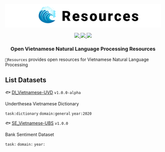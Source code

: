 <p align="center">
<br/>
<img src="docs/images/underthesea_resources.png"/>
<br/>
</p>

<p align="center">
  <a href="LICENSE">
    <img src="https://img.shields.io/badge/license-GPLv3-blue"/>
  </a>
  <a href="#">
    <img src="https://img.shields.io/badge/release-v1.0.0-blue"/>
  </a>
  <a href="#">
    <img src="https://img.shields.io/badge/datasets-?-brightgreen"/>
  </a>
</p>

<h3 align="center">
Open Vietnamese Natural Language Processing Resources
</h3>

`🌊Resources` provides open resources for Vietnamese Natural Language Processing

## List Datasets

🐟 [DI_Vietnamese-UVD](DI_Vietnamese-UVD) `v1.0.0-alpha`

Underthesea Vietnamese Dictionary

`task:dictionary` `domain:general` `year:2020`

🐟 [SE_Vietnamese-UBS](SE_Vietnamese-UBS) `v1.0.0`

Bank Sentiment Dataset

`task:` `domain:` `year:`

